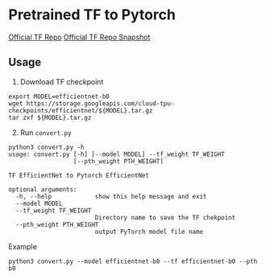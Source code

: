 # Pretrained TF to Pytorch

[Official TF Repo](https://github.com/tensorflow/tpu/tree/master/models/official/efficientnet)
[Official TF Repo Snapshot](https://github.com/mingxingtan/efficientnet)

## Usage

1. Download TF checkpoint

```
export MODEL=efficientnet-b0
wget https://storage.googleapis.com/cloud-tpu-checkpoints/efficientnet/${MODEL}.tar.gz
tar zxf ${MODEL}.tar.gz
```

2. Run `convert.py`

```
python3 convert.py -h
usage: convert.py [-h] [--model MODEL] --tf_weight TF_WEIGHT
                  [--pth_weight PTH_WEIGHT]

TF EfficientNet to Pytorch EfficientNet

optional arguments:
  -h, --help            show this help message and exit
  --model MODEL
  --tf_weight TF_WEIGHT
                        Directory name to save the TF chekpoint
  --pth_weight PTH_WEIGHT
                        output PyTorch model file name
```

Example
```
python3 convert.py --model efficientnet-b0 --tf efficientnet-b0 --pth b0
```